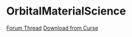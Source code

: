 OrbitalMaterialScience
======================

[Forum Thread](http://forum.kerbalspaceprogram.com/threads/81578-0-23-5-Orbital-Material-Science)
[Download from Curse](http://kerbal.curseforge.com/ksp-mods/220747-orbital-material-science-lab)
